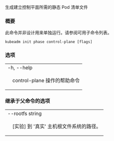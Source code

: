 
生成建立控制平面所需的静态 Pod 清单文件


### 概要


此命令并非设计用来单独运行。请参阅可用子命令列表。

```
kubeadm init phase control-plane [flags]
```


### 选项

   <table style="width: 100%; table-layout: fixed;">
<colgroup>
<col span="1" style="width: 10px;" />
<col span="1" />
</colgroup>
<tbody>

<tr>
<td colspan="2">-h, --help</td>
</tr>
<tr>
<td></td><td style="line-height: 130%; word-wrap: break-word;">
<p>control-plane 操作的帮助命令</p>
</td>
</tr>

</tbody>
</table>


### 继承于父命令的选项

   <table style="width: 100%; table-layout: fixed;">
<colgroup>
<col span="1" style="width: 10px;" />
<col span="1" />
</colgroup>
<tbody>

<tr>
<td colspan="2">--rootfs string</td>
</tr>
<tr>
<td></td><td style="line-height: 130%; word-wrap: break-word;">
<p>[实验] 到 '真实' 主机根文件系统的路径。</p>
</td>
</td>
</tr>

</tbody>
</table>

